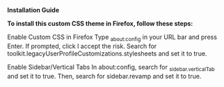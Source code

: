 **Installation Guide**

**To install this custom CSS theme in Firefox, follow these steps:**

 Enable Custom CSS in Firefox
        Type <sub>about:config</sub> in your URL bar and press Enter.
        If prompted, click I accept the risk.
        Search for toolkit.legacyUserProfileCustomizations.stylesheets and set it to true.

        
 Enable Sidebar/Vertical Tabs
        In about:config, search for <sub>sidebar.verticalTab</sub> and set it to true.
        Then, search for sidebar.revamp and set it to true.

   
